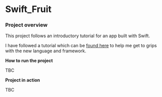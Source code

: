 # Swift_Fruit

### Project overview

This project follows an introductory tutorial for an app built with Swift. 

I have followed a tutorial which can be [found here](https://www.youtube.com/watch?v=_22E3uzw8CE) to help me get to grips with the new language and framework. 

**How to run the project** 

TBC

**Project in action** 

TBC 
